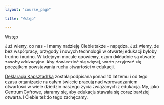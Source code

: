 ```yaml
---
layout: "course_page"

title: "Wstęp"

---
```


<div class="text-center screen-title">
Wstęp
</div>

<div class="screen-content">
  <p>Już wiemy, co nas - i mamy nadzieję Ciebie także - napędza. Już wiemy, że bez współpracy, przygody i nowych technologii w otwartej edukacji byłoby trudno i nudno. W kolejnym module opowiemy, czym dokładnie są otwarte zasoby edukacyjne. 
Aby dowiedzieć się więcej, warto przyjrzeć się początkom powstawania ruchu otwartości w edukacji. 
</p>
  
  <p>
<a class="content-link" href="http://www.capetowndeclaration.org/translations/polish-translation">Deklaracja Kapsztadzka</a> została podpisana ponad 10 lat temu i od tego czasu organizacje na całym świecie pracują nad wprowadzaniem otwartości w wiele dziedzin naszego życia związanych z edukacją. My, jako Centrum Cyfrowe, staramy się, aby edukacja stawała się coraz bardziej otwarta. I Ciebie też do tego zachęcamy. </p>

</div> 
